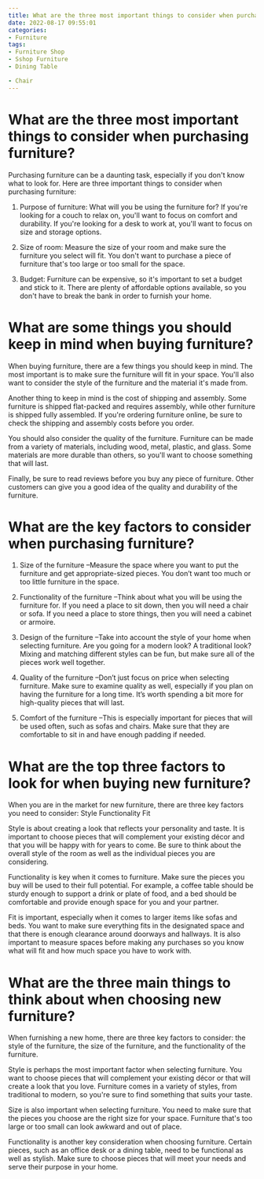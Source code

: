 ```yaml
---
title: What are the three most important things to consider when purchasing furniture
date: 2022-08-17 09:55:01
categories:
- Furniture 
tags:
- Furniture Shop
- Sshop Furniture
- Dining Table

- Chair
---
```



#  What are the three most important things to consider when purchasing furniture?

Purchasing furniture can be a daunting task, especially if you don't know what to look for. Here are three important things to consider when purchasing furniture:

1. Purpose of furniture: What will you be using the furniture for? If you're looking for a couch to relax on, you'll want to focus on comfort and durability. If you're looking for a desk to work at, you'll want to focus on size and storage options.

2. Size of room: Measure the size of your room and make sure the furniture you select will fit. You don't want to purchase a piece of furniture that's too large or too small for the space.

3. Budget: Furniture can be expensive, so it's important to set a budget and stick to it. There are plenty of affordable options available, so you don't have to break the bank in order to furnish your home.

#  What are some things you should keep in mind when buying furniture?

When buying furniture, there are a few things you should keep in mind. The most important is to make sure the furniture will fit in your space. You'll also want to consider the style of the furniture and the material it's made from.

Another thing to keep in mind is the cost of shipping and assembly. Some furniture is shipped flat-packed and requires assembly, while other furniture is shipped fully assembled. If you're ordering furniture online, be sure to check the shipping and assembly costs before you order.

You should also consider the quality of the furniture. Furniture can be made from a variety of materials, including wood, metal, plastic, and glass. Some materials are more durable than others, so you'll want to choose something that will last.

Finally, be sure to read reviews before you buy any piece of furniture. Other customers can give you a good idea of the quality and durability of the furniture.

#  What are the key factors to consider when purchasing furniture?

1. Size of the furniture –Measure the space where you want to put the furniture and get appropriate-sized pieces. You don’t want too much or too little furniture in the space.

2. Functionality of the furniture –Think about what you will be using the furniture for. If you need a place to sit down, then you will need a chair or sofa. If you need a place to store things, then you will need a cabinet or armoire.

3. Design of the furniture –Take into account the style of your home when selecting furniture. Are you going for a modern look? A traditional look? Mixing and matching different styles can be fun, but make sure all of the pieces work well together.

4. Quality of the furniture –Don’t just focus on price when selecting furniture. Make sure to examine quality as well, especially if you plan on having the furniture for a long time. It’s worth spending a bit more for high-quality pieces that will last.

5. Comfort of the furniture –This is especially important for pieces that will be used often, such as sofas and chairs. Make sure that they are comfortable to sit in and have enough padding if needed.

#  What are the top three factors to look for when buying new furniture?

When you are in the market for new furniture, there are three key factors you need to consider:
Style
Functionality
Fit


Style is about creating a look that reflects your personality and taste. It is important to choose pieces that will complement your existing décor and that you will be happy with for years to come. Be sure to think about the overall style of the room as well as the individual pieces you are considering. 

Functionality is key when it comes to furniture. Make sure the pieces you buy will be used to their full potential. For example, a coffee table should be sturdy enough to support a drink or plate of food, and a bed should be comfortable and provide enough space for you and your partner. 

Fit is important, especially when it comes to larger items like sofas and beds. You want to make sure everything fits in the designated space and that there is enough clearance around doorways and hallways. It is also important to measure spaces before making any purchases so you know what will fit and how much space you have to work with.

#  What are the three main things to think about when choosing new furniture?

When furnishing a new home, there are three key factors to consider: the style of the furniture, the size of the furniture, and the functionality of the furniture.

Style is perhaps the most important factor when selecting furniture. You want to choose pieces that will complement your existing décor or that will create a look that you love. Furniture comes in a variety of styles, from traditional to modern, so you're sure to find something that suits your taste.

Size is also important when selecting furniture. You need to make sure that the pieces you choose are the right size for your space. Furniture that's too large or too small can look awkward and out of place.

Functionality is another key consideration when choosing furniture. Certain pieces, such as an office desk or a dining table, need to be functional as well as stylish. Make sure to choose pieces that will meet your needs and serve their purpose in your home.